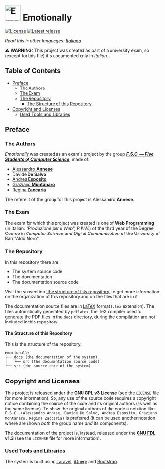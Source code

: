 # <img src="./logo/512x512.png" alt="Emotionally's logo" width="50px"> Emotionally<!-- omit in toc -->

[![License](https://img.shields.io/github/license/F-S-C/Emotionally.svg?style=for-the-badge)](https://github.com/F-S-C/Emotionally/blob/master/LICENSE)
[![Latest release](https://img.shields.io/github/release/F-S-C/Emotionally.svg?style=for-the-badge)](https://github.com/F-S-C/Emotionally/releases)

_Read this in other languages: [Italiano](https://github.com/F-S-C/Emotionally/blob/master/README.it.md)_

**:warning: WARNING:** This project was created as part of a university exam, so (except for this file) it's documented only in *Italian*.

## Table of Contents<!-- omit in toc -->

- [Preface](#preface)
  - [The Authors](#the-authors)
  - [The Exam](#the-exam)
  - [The Repository](#the-repository)
    - [The Structure of this Repository](#the-structure-of-this-repository)
- [Copyright and Licenses](#copyright-and-licenses)
  - [Used Tools and Libraries](#used-tools-and-libraries)

## Preface

### The Authors

_Emotionally_ was created as an exam's project by the group [**_F.S.C. &mdash; Five Students of Computer Science_**](https://github.com/F-S-C), made of:

- [Alessandro **Annese**](https://github.com/Ax3lFernus)
- [Davide **De Salvo**](https://github.com/Davidedes)
- [Andrea **Esposito**](https://github.com/espositoandrea)
- [Graziano **Montanaro**](https://github.com/prewarning)
- [Regina **Zaccaria**](https://github.com/ReginaZaccaria)

The referent of the group for this project is Alessandro **Annese**.

### The Exam

The exam for which this project was created is one of **Web Programming** (in Italian: *"Produzione per il Web", P.P.W.*) of the third year of the Degree Course in _Computer Science and Digital Communication_ of the University of Bari "Aldo Moro".

### The Repository

In this repository there are:

- The system source code
- The documentation
- The documentation source code

Visit the subsection ['the structure of this repository'](#the-structure-of-this-repository) to get more information on the organization of this repository and on the files that are in it.

The documentation source files are in [LaTeX](https://www.latex-project.org/) format (`.tex` extension). The files automatically generated by `pdflatex`, the TeX compiler used to generate the PDF files in the `docs` directory, during the compilation are not included in this repository.

#### The Structure of this Repository

This is the structure of the repository.

```plaintext
Emotionally
├── docs (the documentation of the system)
│   └── src (the documentation source code)
└── src (the source code of the system)
```

## Copyright and Licenses

This project is released under the [**GNU GPL v3 License**](https://www.gnu.org/licenses/quick-guide-gplv3.en.html) (see the [`LICENSE`](https://github.com/F-S-C/Emotionally/blob/master/LICENSE) file for more information). So, any use of the source code requires a copyright notice containing the source of the code and its original authors (as well as the same license). To show the original authors of the code a notation like `F.S.C. (Alessandro Annese, Davide De Salvo, Andrea Esposito, Graziano Montanaro, Regina Zaccaria)` is preferred (it can be used another notation where are shown _both_ the group name _and_ its components).

The documentation of the project is, instead, released under the [**GNU FDL v1.3**](https://www.gnu.org/licenses/fdl-1.3.html) (see the [`LICENSE`](https://github.com/F-S-C/Emotionally/blob/master/docs/LICENSE) file for more information).

### Used Tools and Libraries

The system is built using [Laravel](https://laravel.com/), [jQuery](https://jquery.com/) and [Bootstrap](https://getbootstrap.com/).
